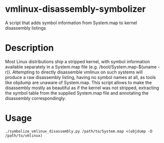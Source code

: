 # vmlinux-disassembly-symbolizer
A script that adds symbol information from System.map to kernel disassembly listings

# Description
Most Linux distributions ship a stripped kernel, with symbol information available separately 
in a System.map file (e.g. /boot/System.map-$(uname -r)). 
Attempting to directly disassemble vmlinux on such systems will produce a raw disassembly listing, 
having no symbol names at all, as tools like objdump are unaware of System.map. 
This script allows to make the disassembly mostly as beautiful as if the kernel was not stripped, 
extracting the symbol table from the supplied System.map file and annotating the disassembly 
correspondingly.

# Usage
```
./symbolize_vmlinux_disassembly.py /path/to/System.map <(objdump -D /path/to/vmlinux)
```

